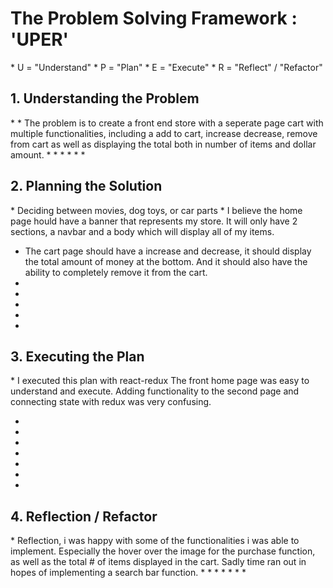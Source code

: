 <h1>The Problem Solving Framework : 'UPER'</h1>
* U = "Understand"
* P = "Plan"
* E = "Execute"
* R = "Reflect" / "Refactor"

<h2>1. Understanding the Problem</h2>
* 
* The problem is to create a front end store with a seperate page cart with multiple functionalities, including a 
  add to cart, increase decrease, remove from cart as well as displaying the total both in number of items and dollar amount.
* 
* 
* 
* 
* 
* 
<h2>
    2. Planning the Solution
</h2>
*  Deciding between movies, dog toys, or car parts
*  I believe the home page hould have a banner that represents my store.
   It will only have 2 sections, a navbar and a body which will display all of my items.
   
*  The cart page should have a increase and decrease, it should display the total amount of money at the bottom. And it should
also have the ability to completely remove it from the cart.
* 
* 
* 
* 
* 
<h2>
    3. Executing the Plan
</h2>
*  I executed this plan with react-redux
   The front home page was easy to understand and execute. Adding functionality to the second page and connecting state with redux
   was very confusing.
   
   
* 
* 
* 
* 
* 
* 
* 
<h2>
    4. Reflection / Refactor
</h2>
*   Reflection, i was happy with some of the functionalities i was able to implement. Especially the hover over the image for the purchase function,
	as well as the total # of items displayed in the cart.
	Sadly time ran out in hopes of implementing a search bar function.
* 
* 
* 
* 
* 
* 
*  